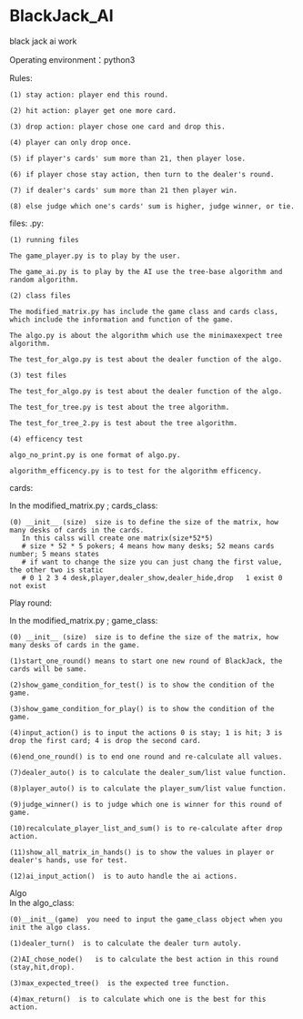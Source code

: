 # BlackJack_AI
black jack ai work

Operating environment：python3

Rules:
    
    (1) stay action: player end this round.
    
    (2) hit action: player get one more card.
    
    (3) drop action: player chose one card and drop this.
    
    (4) player can only drop once.
    
    (5) if player's cards' sum more than 21, then player lose.
    
    (6) if player chose stay action, then turn to the dealer's round.
    
    (7) if dealer's cards' sum more than 21 then player win.
    
    (8) else judge which one's cards' sum is higher, judge winner, or tie.
    
    
files:
  .py:
  
    (1) running files
    
    The game_player.py is to play by the user.
    
    The game_ai.py is to play by the AI use the tree-base algorithm and random algorithm.
    
    (2) class files
    
    The modified_matrix.py has include the game class and cards class, which include the information and function of the game.

    The algo.py is about the algorithm which use the minimaxexpect tree algorithm.

    The test_for_algo.py is test about the dealer function of the algo.
    
    (3) test files
    
    The test_for_algo.py is test about the dealer function of the algo.
    
    The test_for_tree.py is test about the tree algorithm.
    
    The test_for_tree_2.py is test about the tree algorithm.
    
    (4) efficency test
    
    algo_no_print.py is one format of algo.py.
    
    algorithm_efficency.py is to test for the algorithm efficency.
    

cards:

  In the modified_matrix.py ; cards_class:
  
    (0) __init__ (size)  size is to define the size of the matrix, how many desks of cards in the cards.
       In this calss will create one matrix(size*52*5) 
       # size * 52 * 5 pokers; 4 means how many desks; 52 means cards number; 5 means states
       # if want to change the size you can just chang the first value, the other two is static
       # 0 1 2 3 4 desk,player,dealer_show,dealer_hide,drop   1 exist 0 not exist

Play round:

   In the modified_matrix.py ; game_class:
   
    (0) __init__ (size)  size is to define the size of the matrix, how many desks of cards in the game.
  
    (1)start_one_round() means to start one new round of BlackJack, the cards will be same.
    
    (2)show_game_condition_for_test() is to show the condition of the game.
    
    (3)show_game_condition_for_play() is to show the condition of the game.
    
    (4)input_action() is to input the actions 0 is stay; 1 is hit; 3 is drop the first card; 4 is drop the second card. 
    
    (6)end_one_round() is to end one round and re-calculate all values.
    
    (7)dealer_auto() is to calculate the dealer_sum/list value function.
    
    (8)player_auto() is to calculate the player_sum/list value function.
    
    (9)judge_winner() is to judge which one is winner for this round of game.
    
    (10)recalculate_player_list_and_sum() is to re-calculate after drop action.
    
    (11)show_all_matrix_in_hands() is to show the values in player or dealer's hands, use for test.
    
    (12)ai_input_action()  is to auto handle the ai actions.
    
Algo  
  In the algo_class:
  
    (0)__init__(game)  you need to input the game_class object when you init the algo class.
  
    (1)dealer_turn()  is to calculate the dealer turn autoly.
  
    (2)AI_chose_node()   is to calculate the best action in this round (stay,hit,drop).
    
    (3)max_expected_tree()  is the expected tree function.
    
    (4)max_return()  is to calculate which one is the best for this action.
